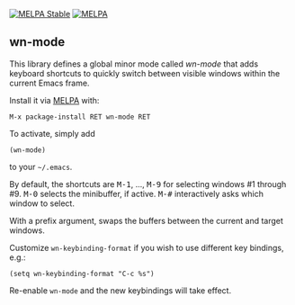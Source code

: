 [![MELPA Stable](http://stable.melpa.org/packages/wn-mode-badge.svg)](http://stable.melpa.org/#/wn-mode) [![MELPA](http://melpa.org/packages/wn-mode-badge.svg)](http://melpa.org/#/wn-mode)

wn-mode
-------

This library defines a global minor mode called *wn-mode* that adds
keyboard shortcuts to quickly switch between visible windows within
the current Emacs frame.

Install it via [MELPA](http://melpa.org) with:

    M-x package-install RET wn-mode RET

To activate, simply add

    (wn-mode)

to your `~/.emacs`.

By default, the shortcuts are <kbd>M-1</kbd>, ..., <kbd>M-9</kbd> for
selecting windows #1 through #9. <kbd>M-0</kbd> selects the
minibuffer, if active. <kbd>M-#</kbd> interactively asks which window
to select.

With a prefix argument, swaps the buffers between the current and
target windows.

Customize `wn-keybinding-format` if you wish to use different key
bindings, e.g.:

    (setq wn-keybinding-format "C-c %s")

Re-enable `wn-mode` and the new keybindings will take effect.

